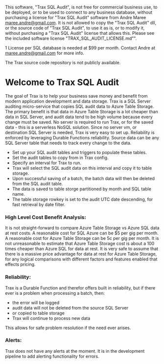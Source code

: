 This software, "Trax SQL Audit", is not free for commercial business use, to be deployed, or to be used to connect to any business database, without purchasing a license for "Trax SQL Audit" software from Andre Maree maree.andre@gmail.com. It is not allowed to copy the "Trax SQL Audit" dll, or the source code of "Trax SQL Audit", to use it as is, or to modify it, without purchasing a "Trax SQL Audit" license that allows this. Please see the included software license "TRAX_SQL_AUDIT_LICENSE.md"".

1 License per SQL database is needed at $99 per month. Contact Andre at maree.andre@gmail.com for more info.

The Trax source code repository is not publicly available.

# Welcome to Trax SQL Audit

The goal of Trax is to help your business save money and benefit from modern application development and data storage. Trax is a SQL Server auditing micro-service that copies SQL audit data to Azure Table Storage. The primary benefit is that data in Azure Table Storage is a lot cheaper than data in SQL Server, and audit data tend to be high volume because every change must be saved. No server is required to run Trax, or for the saved data - this is a serverless NoSQL solution. Since no server vm, or destination SQL Server is needed, Trax is very easy to set up. Reliability is enforced by leveraging Durable Functions reliability. Source data can be any SQL Server table that needs to track every change to the data.

- Set up your SQL audit tables and triggers to populate these tables.
- Set the audit tables to copy from in Trax config.
- Specify an interval for Trax to run.
- Trax will select the SQL audit data on this interval and copy it to table storage.
- Upon successful saving of a batch, the batch data will then be deleted from the SQL audit table.
- The data is saved to table storge partitioned by month and SQL table name.
- The table storage rowkey is set to the audit UTC date descending, for fast retrieval by date filter.

### High Level Cost Benefit Analysis:

It is not straight-forward to compare Azure Table Storage vs Azure SQL data at rest costs. A reasonable cost for SQL Azure can be $5 per gig per month. A reasonable cost for Azure Table Storage can be 5c per gig per month. It is not unreasonable to estimate that Azure Table Storage cost is about a 100 times cheaper than Azure SQL for data at rest. It is very safe to assume that there is a massive price advantage for data at rest for Azure Table Storage, for any logical comparisons with different factors and features enabled that effects pricing.

### Reliability:

Trax is a Durable Function and therefor offers built in reliability, but if there ever is a problem when processing a batch, then:

- the error will be logged
- audit data will not be deleted from the source SQL Server
- or copied to table storage
- Trax will continue to process new data
 
This allows for safe problem resolution if the need ever arises.

### Alerts:

Trax does not have any alerts at the moment. It is in the development pipeline to add alerting functionality for errors.
